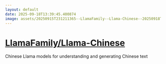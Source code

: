 ```yaml
---
layout: default
date: 2025-09-18T13:39:45.400874
image: assets/20250915T231211365--LlamaFamily--Llama-Chinese--20250918T051221413--cropped.png
---
```


# [LlamaFamily/Llama-Chinese](https://github.com/LlamaFamily/Llama-Chinese)

Chinese Llama models for understanding and generating Chinese text
